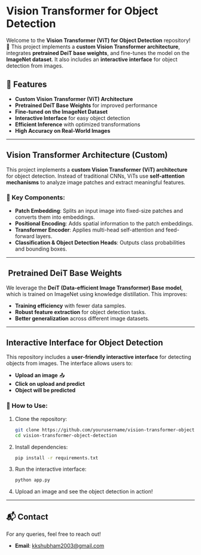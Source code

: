 # Vision Transformer for Object Detection

Welcome to the **Vision Transformer (ViT) for Object Detection** repository! 🚀 This project implements a **custom Vision Transformer architecture**, integrates **pretrained DeiT base weights**, and fine-tunes the model on the **ImageNet dataset**. It also includes an **interactive interface** for object detection from images.

## 📌 Features

- **Custom Vision Transformer (ViT) Architecture**
- **Pretrained DeiT Base Weights** for improved performance
- **Fine-tuned on the ImageNet Dataset**
- **Interactive Interface** for easy object detection
- **Efficient Inference** with optimized transformations
- **High Accuracy on Real-World Images**

---

##  Vision Transformer Architecture (Custom)

This project implements a **custom Vision Transformer (ViT) architecture** for object detection. Instead of traditional CNNs, ViTs use **self-attention mechanisms** to analyze image patches and extract meaningful features.

### 🔹 Key Components:

- **Patch Embedding**: Splits an input image into fixed-size patches and converts them into embeddings.
- **Positional Encoding**: Adds spatial information to the patch embeddings.
- **Transformer Encoder**: Applies multi-head self-attention and feed-forward layers.
- **Classification & Object Detection Heads**: Outputs class probabilities and bounding boxes.

---

##  Pretrained DeiT Base Weights

We leverage the **DeiT (Data-efficient Image Transformer) Base model**, which is trained on ImageNet using knowledge distillation. This improves:

- **Training efficiency** with fewer data samples.
- **Robust feature extraction** for object detection tasks.
- **Better generalization** across different image datasets.

---

## Interactive Interface for Object Detection

This repository includes a **user-friendly interactive interface** for detecting objects from images. The interface allows users to:

- **Upload an image** 📤
- **Click on upload and predict**
- **Object will be predicted**



### 🔹 How to Use:

1. Clone the repository:
   ```bash
   git clone https://github.com/yourusername/vision-transformer-object-detection.git
   cd vision-transformer-object-detection
   ```
2. Install dependencies:
   ```bash
   pip install -r requirements.txt
   ```
3. Run the interactive interface:
   ```bash
   python app.py
   ```
4. Upload an image and see the object detection in action!

---

## 📬 Contact

For any queries, feel free to reach out!

- **Email**: [kkshubham2003@gmail.com](mailto\:kkshubham2003@gmail.com)

